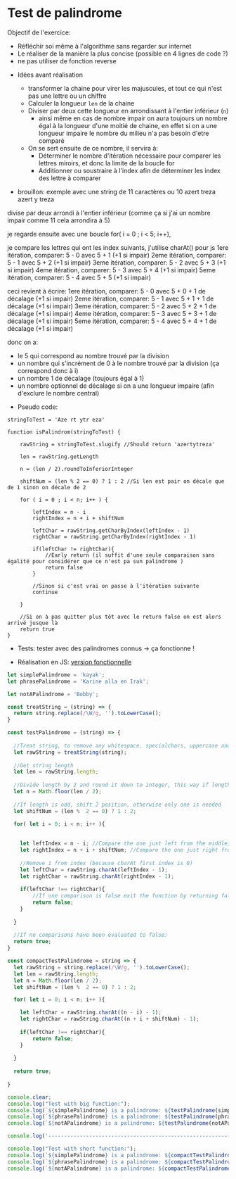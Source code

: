 # Test de palindrome

Objectif de l'exercice:
- Réfléchir soi même à l'algorithme sans regarder sur internet
- Le réaliser de la manière la plus concise (possible en 4 lignes de code ?)
- ne pas utiliser de fonction reverse

+ Idées avant réalisation
    - transformer la chaine pour virer les majuscules, et tout ce qui n'est pas une lettre ou un chiffre
    - Calculer la longueur ``len`` de la chaine
    - Diviser par deux cette longueur en arrondissant à l'entier inférieur (``n``)
        - ainsi même en cas de nombre impair on aura toujours un nombre égal à la longueur d'une moitié de chaine, en effet si on a une longueur impaire le nombre du milieu n'a pas besoin d'etre comparé
    - On se sert ensuite de ce nombre, il servira à:
        - Déterminer le nombre d'itération nécessaire pour comparer les lettres miroirs, et donc la limite de la boucle for
        - Additionner ou soustraire à l'index afin de déterminer les index des lettre à comparer


+ brouillon:
exemple avec une string de 11 caractères ou 10
azert treza
azert y treza

divise par deux arrondi à l'entier inférieur (comme ça si j'ai un nombre impair comme 11 cela arrondira à 5)

je regarde ensuite avec une boucle for( i = 0 ; i < 5; i++), 

je compare les lettres qui ont les index suivants, j'utilise charAt() pour js
1ere itération, comparer: 5 - 0  avec 5 + 1 (+1 si impair)
2eme itération, comparer: 5 - 1  avec 5 + 2 (+1 si impair)
3eme itération, comparer: 5 - 2  avec 5 + 3 (+1 si impair)
4eme itération, comparer: 5 - 3  avec 5 + 4 (+1 si impair)
5eme itération, comparer: 5 - 4  avec 5 + 5 (+1 si impair)

ceci revient à écrire:
1ere itération, comparer: 5 - 0  avec 5 + 0 + 1 de décalage (+1 si impair)
2eme itération, comparer: 5 - 1  avec 5 + 1 + 1 de décalage (+1 si impair)
3eme itération, comparer: 5 - 2  avec 5 + 2 + 1 de décalage (+1 si impair)
4eme itération, comparer: 5 - 3  avec 5 + 3 + 1 de décalage (+1 si impair)
5eme itération, comparer: 5 - 4  avec 5 + 4 + 1 de décalage (+1 si impair)

donc on a:
- le 5 qui correspond au nombre trouvé par la division
- un nombre qui s'incrément de 0 à le nombre trouvé par la division (ça correspond donc à i)
- un nombre 1 de décalage (toujours égal à 1)
- un nombre optionnel de décalage si on a une longueur impaire (afin d'exclure le nombre central)

+ Pseudo code:
```
stringToTest = 'Aze rt ytr eza'

function isPalindrom(stringToTest) {

    rawString = stringToTest.slugify //Should return 'azertytreza'

    len = rawString.getLength

    n = (len / 2).roundToInferiorInteger

    shiftNum = (len % 2 == 0) ? 1 : 2 //Si len est pair on décale que de 1 sinon on décale de 2

    for ( i = 0 ; i < n; i++ ) {

        leftIndex = n - i
        rightIndex = n + i + shiftNum

        leftChar = rawString.getCharByIndex(leftIndex - 1)
        rightChar = rawString.getCharByIndex(rightIndex - 1)

        if(leftChar != rightChar){
            //Early return (il suffit d'une seule comparaison sans égalité pour considérer que ce n'est pa sun palindrome )
            return false
        }

        //Sinon si c'est vrai on passe à l'itération suivante
        continue

    }

    //Si on à pas quitter plus tôt avec le return false on est alors arrivé jusque là
    return true
}
```

+ Tests: tester avec des palindromes connus -> ça fonctionne !

+ Réalisation en JS: [version fonctionnelle](https://codepen.io/Xavier_xl/pen/xxYQgze)
```js
let simplePalindrome = 'kayak';
let phrasePalindrome = 'Karine alla en Irak';

let notAPalindrome = 'Bobby';

const treatString = (string) => {
  return string.replace(/\W/g, '').toLowerCase();
}

const testPalindrome = (string) => {
  
  //Treat string, to remove any whitespace, specialchars, uppercase and every non letter/digit type character
  let rawString = treatString(string);
  
  //Get string length
  let len = rawString.length;
  
  //Divide length by 2 and round it down to integer, this way if length is odd the middle character will not be used for comparison
  let n = Math.floor(len / 2);
  
  //If length is odd, shift 2 position, otherwise only one is needed
  let shiftNum = (len %  2 == 0) ? 1 : 2;
  
  for( let i = 0; i < n; i++ ){
    

    let leftIndex = n - i; //Compare the one just left from the middle, then substract one every iteration until end
    let rightIndex = n + i + shiftNum; //Compare the one just right from the middle, by adding 1 to it and 1 more if even, then add one every iteration until end
    
    //Remove 1 from index (because charAt first index is 0)
    let leftChar = rawString.charAt(leftIndex - 1);
    let rightChar = rawString.charAt(rightIndex - 1);
    
    if(leftChar !== rightChar){
        //If one comparison is false exit the function by returning false, this means this can't be a palindrome
        return false;
    }
    
  }
  
  //If no comparisons have been evaluated to false:
  return true;
}

const compactTestPalindrome = string => {
  let rawString = string.replace(/\W/g, '').toLowerCase();
  let len = rawString.length;
  let n = Math.floor(len / 2);
  let shiftNum = (len %  2 == 0) ? 1 : 2;

  for( let i = 0; i < n; i++ ){   

    let leftChar = rawString.charAt((n - i) - 1);
    let rightChar = rawString.charAt((n + i + shiftNum) - 1);
    
    if(leftChar !== rightChar){
        return false;
    }  
    
  }
  
  return true;
  
}

console.clear;
console.log("Test with big function:");
console.log(`${simplePalindrome} is a palindrome: ${testPalindrome(simplePalindrome)}, expected: true`);
console.log(`${phrasePalindrome} is a palindrome: ${testPalindrome(phrasePalindrome)}, expected: true`);
console.log(`${notAPalindrome} is a palindrome: ${testPalindrome(notAPalindrome)}, expected: false`);

console.log('---------------------------------------------------------------------')

console.log("Test with short function:");
console.log(`${simplePalindrome} is a palindrome: ${compactTestPalindrome(simplePalindrome)}, expected: true`);
console.log(`${phrasePalindrome} is a palindrome: ${compactTestPalindrome(phrasePalindrome)}, expected: true`);
console.log(`${notAPalindrome} is a palindrome: ${compactTestPalindrome(notAPalindrome)}, expected: false`);

```